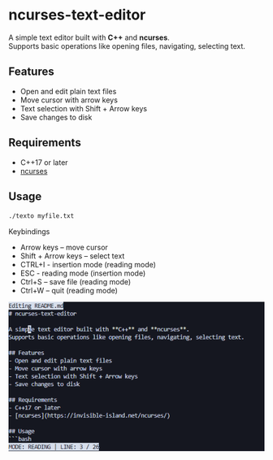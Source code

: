 # ncurses-text-editor

A simple text editor built with **C++** and **ncurses**.  
Supports basic operations like opening files, navigating, selecting text.

## Features
- Open and edit plain text files
- Move cursor with arrow keys
- Text selection with Shift + Arrow keys
- Save changes to disk

## Requirements
- C++17 or later
- [ncurses](https://invisible-island.net/ncurses/)

## Usage
```bash
./texto myfile.txt
```
Keybindings
- Arrow keys – move cursor
- Shift + Arrow keys – select text
- CTRL+I - insertion mode (reading mode)
- ESC - reading mode (insertion mode)
- Ctrl+S – save file (reading mode)
- Ctrl+W – quit (reading mode)

![Screenshot](screenshot.png)